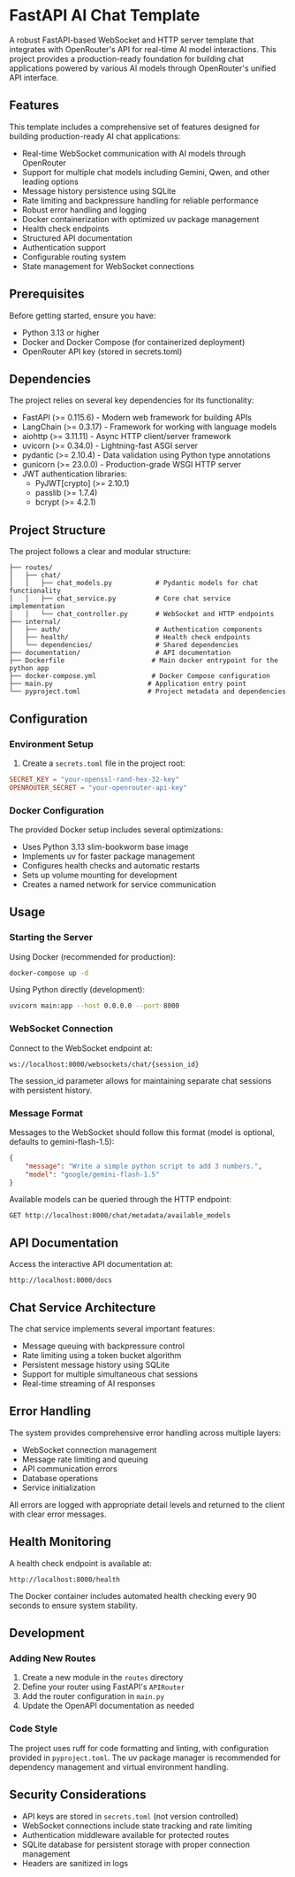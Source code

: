 # FastAPI AI Chat Template

A robust FastAPI-based WebSocket and HTTP server template that integrates with OpenRouter's API for real-time AI model interactions. This project provides a production-ready foundation for building chat applications powered by various AI models through OpenRouter's unified API interface.

## Features

This template includes a comprehensive set of features designed for building production-ready AI chat applications:

- Real-time WebSocket communication with AI models through OpenRouter
- Support for multiple chat models including Gemini, Qwen, and other leading options
- Message history persistence using SQLite
- Rate limiting and backpressure handling for reliable performance
- Robust error handling and logging
- Docker containerization with optimized uv package management
- Health check endpoints
- Structured API documentation
- Authentication support
- Configurable routing system
- State management for WebSocket connections

## Prerequisites

Before getting started, ensure you have:

- Python 3.13 or higher
- Docker and Docker Compose (for containerized deployment)
- OpenRouter API key (stored in secrets.toml)

## Dependencies

The project relies on several key dependencies for its functionality:

- FastAPI (>= 0.115.6) - Modern web framework for building APIs
- LangChain (>= 0.3.17) - Framework for working with language models
- aiohttp (>= 3.11.11) - Async HTTP client/server framework
- uvicorn (>= 0.34.0) - Lightning-fast ASGI server
- pydantic (>= 2.10.4) - Data validation using Python type annotations
- gunicorn (>= 23.0.0) - Production-grade WSGI HTTP server
- JWT authentication libraries:
  - PyJWT[crypto] (>= 2.10.1)
  - passlib (>= 1.7.4)
  - bcrypt (>= 4.2.1)

## Project Structure

The project follows a clear and modular structure:

```
├── routes/
│   ├── chat/
│   │   ├── chat_models.py           # Pydantic models for chat functionality
│   │   ├── chat_service.py          # Core chat service implementation
│   │   └── chat_controller.py       # WebSocket and HTTP endpoints
├── internal/
│   ├── auth/                        # Authentication components
│   ├── health/                      # Health check endpoints
│   └── dependencies/                # Shared dependencies
├── documentation/                   # API documentation
├── Dockerfile                      # Main docker entrypoint for the python app
├── docker-compose.yml              # Docker Compose configuration
├── main.py                        # Application entry point
└── pyproject.toml                 # Project metadata and dependencies
```

## Configuration

### Environment Setup

1. Create a `secrets.toml` file in the project root:
```toml
SECRET_KEY = "your-openssl-rand-hex-32-key"
OPENROUTER_SECRET = "your-openrouter-api-key"
```

### Docker Configuration

The provided Docker setup includes several optimizations:

- Uses Python 3.13 slim-bookworm base image
- Implements uv for faster package management
- Configures health checks and automatic restarts
- Sets up volume mounting for development
- Creates a named network for service communication

## Usage

### Starting the Server

Using Docker (recommended for production):
```bash
docker-compose up -d
```

Using Python directly (development):
```bash
uvicorn main:app --host 0.0.0.0 --port 8000
```

### WebSocket Connection

Connect to the WebSocket endpoint at:
```
ws://localhost:8000/websockets/chat/{session_id}
```

The session_id parameter allows for maintaining separate chat sessions with persistent history.

### Message Format

Messages to the WebSocket should follow this format (model is optional, defaults to gemini-flash-1.5):
```json
{
    "message": "Write a simple python script to add 3 numbers.",
    "model": "google/gemini-flash-1.5"
}
```

Available models can be queried through the HTTP endpoint:
```
GET http://localhost:8000/chat/metadata/available_models
```

## API Documentation

Access the interactive API documentation at:
```
http://localhost:8000/docs
```

## Chat Service Architecture

The chat service implements several important features:

- Message queuing with backpressure control
- Rate limiting using a token bucket algorithm
- Persistent message history using SQLite
- Support for multiple simultaneous chat sessions
- Real-time streaming of AI responses

## Error Handling

The system provides comprehensive error handling across multiple layers:

- WebSocket connection management
- Message rate limiting and queuing
- API communication errors
- Database operations
- Service initialization

All errors are logged with appropriate detail levels and returned to the client with clear error messages.

## Health Monitoring

A health check endpoint is available at:
```
http://localhost:8000/health
```

The Docker container includes automated health checking every 90 seconds to ensure system stability.

## Development

### Adding New Routes

1. Create a new module in the `routes` directory
2. Define your router using FastAPI's `APIRouter`
3. Add the router configuration in `main.py`
4. Update the OpenAPI documentation as needed

### Code Style

The project uses ruff for code formatting and linting, with configuration provided in `pyproject.toml`. The uv package manager is recommended for dependency management and virtual environment handling.

## Security Considerations

- API keys are stored in `secrets.toml` (not version controlled)
- WebSocket connections include state tracking and rate limiting
- Authentication middleware available for protected routes
- SQLite database for persistent storage with proper connection management
- Headers are sanitized in logs